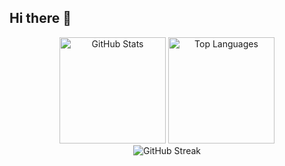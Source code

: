 ## Hi there 👋

<div align="center">
  <img src="https://github-readme-stats.vercel.app/api?username=Meron07&show_icons=true&theme=radical&hide_border=true&count_private=true&cache_seconds=3600" alt="GitHub Stats" height="170" />
  <img src="https://github-readme-stats.vercel.app/api/top-langs/?username=Meron07&layout=compact&theme=radical&hide_border=true&cache_seconds=3600" alt="Top Languages" height="170" />
</div>

<div align="center">
  <img src="https://github-readme-streak-stats.herokuapp.com?user=Meron07&theme=radical&hide_border=true&date_format=M%20j%5B%2C%20Y%5D&cache_seconds=3600" alt="GitHub Streak" />
</div>
